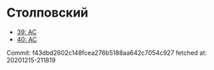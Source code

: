 # Столповский
- [39: AC](39.md)
- [40: AC](40.md)

Commit: f43dbd2602c148fcea276b5188aa642c7054c927
 fetched at: 20201215-211819
